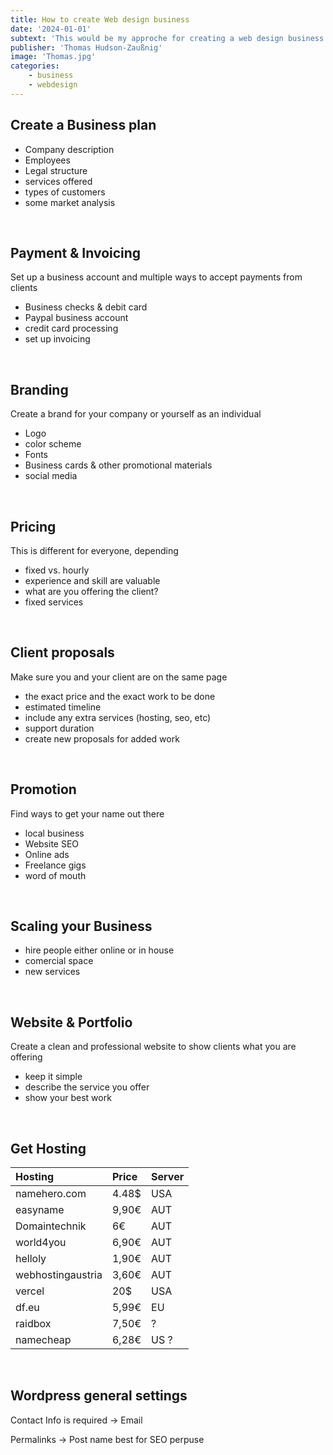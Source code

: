 ```yaml
---
title: How to create Web design business
date: '2024-01-01'
subtext: 'This would be my approche for creating a web design business'
publisher: 'Thomas Hudson-Zaußnig'
image: 'Thomas.jpg'
categories: 
    - business
    - webdesign
---
```


## Create a Business plan
* Company description
* Employees
* Legal structure
* services offered
* types of customers
* some market analysis

<br>

## Payment & Invoicing
Set up a business account and multiple ways to accept payments from clients
* Business checks & debit card
* Paypal business account
* credit card processing
* set up invoicing

<br>

## Branding
Create a brand for your company or yourself as an individual
* Logo
* color scheme
* Fonts
* Business cards & other promotional materials
* social media

<br>

## Pricing
This is different for everyone, depending
* fixed vs. hourly
* experience and skill are valuable
* what are you offering the client?
* fixed services

<br>

## Client proposals
Make sure you and your client are on the same page
* the exact price and the exact work to be done
* estimated timeline
* include any extra services (hosting, seo, etc)
* support duration
* create new proposals for added work

<br>

## Promotion
Find ways to get your name out there
* local business
* Website SEO
* Online ads
* Freelance gigs
* word of mouth

<br>

## Scaling your Business
* hire people either online or in house
* comercial space
* new services

<br>

## Website & Portfolio
Create a clean and professional website to show clients what you are offering
* keep it simple
* describe the service you offer
* show your best work

<br>

## Get Hosting
| Hosting | Price | Server |
|:-------|:-------|:-------|
namehero.com | 4.48$ | USA
easyname | 9,90€ | AUT
Domaintechnik | 6€ | AUT
world4you | 6,90€ | AUT
helloly | 1,90€ | AUT
webhostingaustria | 3,60€ | AUT
vercel | 20$ | USA
df.eu | 5,99€ | EU
raidbox | 7,50€ | ?
namecheap | 6,28€ | US ?

<br>

## Wordpress general settings
Contact Info is required -> Email

Permalinks -> Post name best for SEO perpuse
